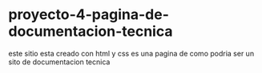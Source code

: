 # proyecto-4-pagina-de-documentacion-tecnica
este  sitio  esta  creado con html y css 
es una pagina de  como  podria ser  un sito de  documentacion  tecnica
